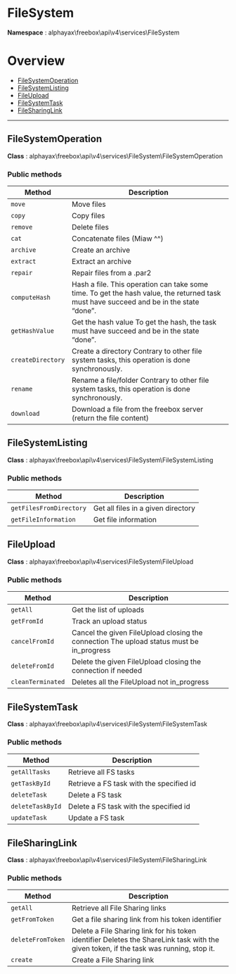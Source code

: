 
# FileSystem

**Namespace**  : alphayax\freebox\api\v4\services\FileSystem

# Overview

- [FileSystemOperation](__NAMESPACE__.md#FileSystemOperation)
- [FileSystemListing](__NAMESPACE__.md#FileSystemListing)
- [FileUpload](__NAMESPACE__.md#FileUpload)
- [FileSystemTask](__NAMESPACE__.md#FileSystemTask)
- [FileSharingLink](__NAMESPACE__.md#FileSharingLink)


---
<a name="FileSystemOperation"></a>
## FileSystemOperation

**Class**  : alphayax\freebox\api\v4\services\FileSystem\FileSystemOperation

### Public methods

| Method | Description |
|---|---|
| `move` | Move files |
| `copy` | Copy files |
| `remove` | Delete files |
| `cat` | Concatenate files (Miaw ^^) |
| `archive` | Create an archive |
| `extract` | Extract an archive |
| `repair` | Repair files from a .par2 |
| `computeHash` | Hash a file. This operation can take some time. To get the hash value, the returned task must have succeed and be in the state “done”. |
| `getHashValue` | Get the hash value To get the hash, the task must have succeed and be in the state “done”. |
| `createDirectory` | Create a directory Contrary to other file system tasks, this operation is done synchronously. |
| `rename` | Rename a file/folder Contrary to other file system tasks, this operation is done synchronously. |
| `download` | Download a file from the freebox server (return the file content) |

<a name="FileSystemListing"></a>
## FileSystemListing

**Class**  : alphayax\freebox\api\v4\services\FileSystem\FileSystemListing

### Public methods

| Method | Description |
|---|---|
| `getFilesFromDirectory` | Get all files in a given directory |
| `getFileInformation` | Get file information |

<a name="FileUpload"></a>
## FileUpload

**Class**  : alphayax\freebox\api\v4\services\FileSystem\FileUpload

### Public methods

| Method | Description |
|---|---|
| `getAll` | Get the list of uploads |
| `getFromId` | Track an upload status |
| `cancelFromId` | Cancel the given FileUpload closing the connection The upload status must be in_progress |
| `deleteFromId` | Delete the given FileUpload closing the connection if needed |
| `cleanTerminated` | Deletes all the FileUpload not in_progress |

<a name="FileSystemTask"></a>
## FileSystemTask

**Class**  : alphayax\freebox\api\v4\services\FileSystem\FileSystemTask

### Public methods

| Method | Description |
|---|---|
| `getAllTasks` | Retrieve all FS tasks |
| `getTaskById` | Retrieve a FS task with the specified id |
| `deleteTask` | Delete a FS task |
| `deleteTaskById` | Delete a FS task with the specified id |
| `updateTask` | Update a FS task |

<a name="FileSharingLink"></a>
## FileSharingLink

**Class**  : alphayax\freebox\api\v4\services\FileSystem\FileSharingLink

### Public methods

| Method | Description |
|---|---|
| `getAll` | Retrieve all File Sharing links |
| `getFromToken` | Get a file sharing link from his token identifier |
| `deleteFromToken` | Delete a File Sharing link for his token identifier Deletes the ShareLink task with the given token, if the task was running, stop it. |
| `create` | Create a File Sharing link |

